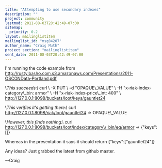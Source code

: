 ```yaml
---
title: "Attempting to use secondary indexes"
description: ""
project: community
lastmod: 2011-08-03T20:42:49-07:00
sitemap:
  priority: 0.2
layout: mailinglistitem
mailinglist_id: "msg04207"
author_name: "Craig Muth"
project_section: "mailinglistitem"
sent_date: 2011-08-03T20:42:49-07:00
---
```



I'm running the code example from
http://rusty.basho.com.s3.amazonaws.com/Presentations/2011-OSCONData-Portland.pdf

\\*This succeeds:\\*
curl \\
 -X PUT \\
 -d "OPAQUE\\_VALUE" \\
 -H "x-riak-index-category\\_bin: armor" \\
 -H "x-riak-index-price\\_int: 400" \\
 http://127.0.0.1:8098/buckets/loot/keys/gauntlet24

\\*This verifies it's getting there:\\*
curl http://127.0.0.1:8098/riak/loot/gauntlet24
 =&gt; OPAQUE\\_VALUE

\\*However, this finds nothing:\\*
curl http://127.0.0.1:8098/buckets/loot/index/category\\_bin/eq/armor
 =&gt; {"keys":[]}

Whereas in the presentation it says it should return {"keys":["gauntlet24"]}

Any ideas? Just grabbed the latest from github master.

--Craig
